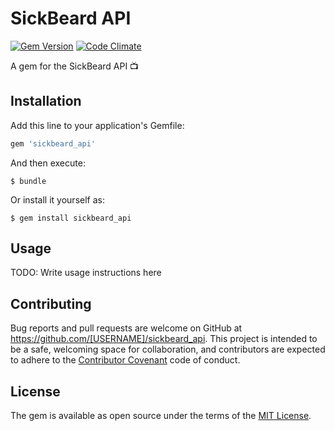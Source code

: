 # SickBeard API
[![Gem Version](https://badge.fury.io/rb/sickbeard_api.svg)](http://badge.fury.io/rb/sickbeard_api)
[![Code Climate](https://codeclimate.com/github/kylegrantlucas/sickbeard_api/badges/gpa.svg)](https://codeclimate.com/github/kylegrantlucas/sickbeard_api) 

A gem for the SickBeard API 📺

## Installation

Add this line to your application's Gemfile:

```ruby
gem 'sickbeard_api'
```

And then execute:

    $ bundle

Or install it yourself as:

    $ gem install sickbeard_api

## Usage

TODO: Write usage instructions here

## Contributing

Bug reports and pull requests are welcome on GitHub at https://github.com/[USERNAME]/sickbeard_api. This project is intended to be a safe, welcoming space for collaboration, and contributors are expected to adhere to the [Contributor Covenant](http://contributor-covenant.org) code of conduct.


## License

The gem is available as open source under the terms of the [MIT License](http://opensource.org/licenses/MIT).

